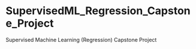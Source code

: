 # SupervisedML_Regression_Capstone_Project
Supervised Machine Learning (Regression) Capstone Project

